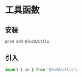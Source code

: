 # 工具函数

## 安装

```shell
pnpm add @ludd/utils
```

## 引入

```ts
import { is } from '@ludd/utils';
```
